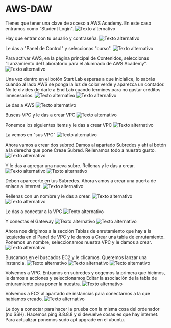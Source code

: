 # AWS-DAW

Tienes que tener una clave de acceso a AWS Academy. En este caso entramos como “Student Login".
![Texto alternativo](./img/Picture1.png)

Hay que entrar con tu usuario y contraseña.
![Texto alternativo](./img/Picture2.png)

Le das a "Panel de Control" y seleccionas "curso".
![Texto alternativo](./img/Picture3.png)

Para activar AWS, en la página principal de Contenidos, seleccionas “Lanzamiento del Laboratorio para el alumnado de AWS Academy”. 
![Texto alternativo](./img/Picture4.png)

Una vez dentro en el botón Start Lab esperas a que inicialice, lo sabrás cuando al lado AWS se ponga la luz de color verde y aparezca un contador. No te olvides de darle a End Lab cuando termines para no gastar créditos innecesarios.
![Texto alternativo](./img/Picture5.png)
![Texto alternativo](./img/Picture6.png)

Le das a AWS
![Texto alternativo](./img/Picture7.png)

Buscas VPC y le das a crear VPC
![Texto alternativo](./img/Picture8.png)

Ponemos los siguientes items y le das a crear VPC
![Texto alternativo](./img/Picture9.png)

La vemos en "sus VPC"
![Texto alternativo](./img/Picture10.png)

Ahora vamos a crear dos subred.Damos al apartado Subredes y ahí al botón a la derecha que pone Creae Subred.
Rellenamos todo a nuestro gusto.
![Texto alternativo](./img/Picture11.png)

Y le das a agregar una nueva subre. Rellenas y le das a crear.
![Texto alternativo](./img/Picture12.png)
![Texto alternativo](./img/Picture13.png)

Deben aparecerte en tus Subredes.
Ahora vamos a crear una puerta de enlace a internet.
![Texto alternativo](./img/Picture14.png)

Rellenas con un nombre y le das a crear.
![Texto alternativo](./img/Picture15.png)
![Texto alternativo](./img/Picture16.png)

Le das a conectar a la VPC
![Texto alternativo](./img/Picture17.png)

Y conectas el Gateway
![Texto alternativo](./img/Picture18.png)
![Texto alternativo](./img/Picture19.png)

Ahora nos dirigimos a la sección Tablas de enrutamiento que hay a la izquierda en el Panel de VPC y le damos a Crear una tabla de enrutamiento. Ponemos un nombre, seleccionamos nuestra VPC y le damos a crear.
![Texto alternativo](./img/Picture20.png)

Buscamos en el buscados EC2 y le clicamos. Queremos lanzar una instancia. 
![Texto alternativo](./img/Picture21.png)
![Texto alternativo](./img/Picture22.png)
![Texto alternativo](./img/Picture23.png)

Volvemos a VPC. Entramos en subredes y cogemos la primera que hicimos, le damos a acciones y seleccionamos Editar la asociación de la tabla de enturamiento para poner la nuestra.
![Texto alternativo](./img/Picture24.png)

Volvemos a EC2 al apartado de instancias para conectarnos a la que habíamos creado.
![Texto alternativo](./img/Picture25.png)

Le doy a conectar para hacer la prueba con la misma cosa del ordenador (no SSH). Hacemos ping 8.8.8.8 y si devuelve cosas es que hay internet. Para actualizar ponemos sudo apt upgrade en el ubuntu. 
